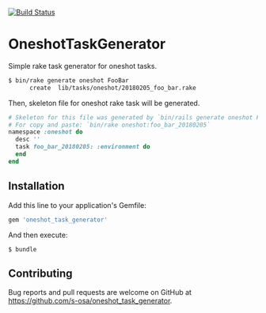 [![Build Status](https://travis-ci.org/s-osa/oneshot_task_generator.svg?branch=master)](https://travis-ci.org/s-osa/oneshot_task_generator)

# OneshotTaskGenerator

Simple rake task generator for oneshot tasks.

```sh
$ bin/rake generate oneshot FooBar
      create  lib/tasks/oneshot/20180205_foo_bar.rake
```

Then, skeleton file for oneshot rake task will be generated.

```ruby
# Skeleton for this file was generated by `bin/rails generate oneshot FooBar`
# For copy and paste: `bin/rake oneshot:foo_bar_20180205`
namespace :oneshot do
  desc ''
  task foo_bar_20180205: :environment do
  end
end
```

## Installation

Add this line to your application's Gemfile:

```ruby
gem 'oneshot_task_generator'
```

And then execute:

```
$ bundle
```

## Contributing

Bug reports and pull requests are welcome on GitHub at https://github.com/s-osa/oneshot_task_generator.
